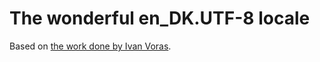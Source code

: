 # The wonderful en_DK.UTF-8 locale

Based on [the work done by Ivan Voras](http://web.archive.org/web/20200730172228/http://www.ivoras.net/blog/tree/2010-12-20.the-wonderful-en_dk-locale.html).
